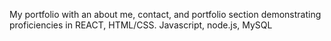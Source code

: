 My portfolio with an about me, contact, and portfolio section demonstrating proficiencies in REACT, HTML/CSS. Javascript, node.js, MySQL


